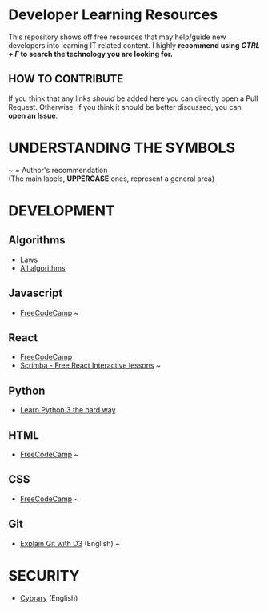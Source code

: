# Developer Learning Resources<br>
This repository shows off free resources that may help/guide new developers into learning IT related content.
I highly **recommend using *CTRL + F* to search the technology you are looking for.**

## HOW TO CONTRIBUTE<br>
If you think that any links *should* be added here you can directly open a Pull Request. Otherwise, if you think it should be better discussed, you can **open an Issue**.

# UNDERSTANDING THE SYMBOLS<br>
**~** = Author's recommendation<br>
(The main labels, **UPPERCASE** ones, represent a general area) 

# DEVELOPMENT
## Algorithms
- <a href=https://github.com/dwmkerr/hacker-laws>Laws</a>
- <a href=https://github.com/TheAlgorithms/Python>All algorithms</a>

## Javascript<br>
- <a href=https://learn.freecodecamp.org/>FreeCodeCamp</a> ~

## React<br>
- <a href=https://learn.freecodecamp.org/>FreeCodeCamp</a>
- <a href=https://scrimba.com/playlist/p7P5Hd>Scrimba - Free React Interactive lessons</a> ~

## Python<br>
- <a href=https://learnpythonthehardway.org/python3/>Learn Python 3 the hard way</a>

## HTML<br>
- <a href=https://learn.freecodecamp.org/>FreeCodeCamp</a> ~

## CSS<br>
- <a href=https://learn.freecodecamp.org/>FreeCodeCamp</a> ~

## Git<br>
- <a href=http://onlywei.github.io/explain-git-with-d3/>Explain Git with D3</a> (English) ~

# SECURITY<br>
- <a href=https://www.cybrary.it/>Cybrary</a> (English)


